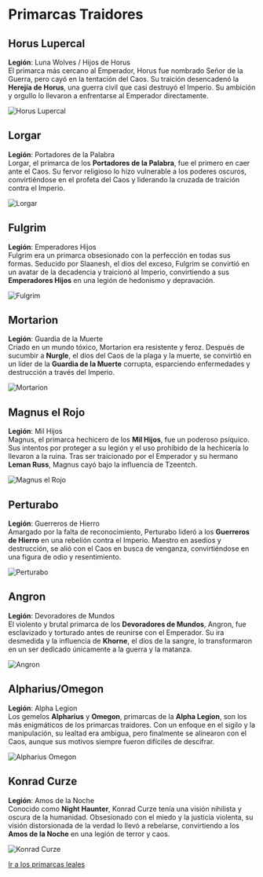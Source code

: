 # Primarcas Traidores

## Horus Lupercal
**Legión**: Luna Wolves / Hijos de Horus  
El primarca más cercano al Emperador, Horus fue nombrado Señor de la Guerra, pero cayó en la tentación del Caos. Su traición desencadenó la **Herejía de Horus**, una guerra civil que casi destruyó el Imperio. Su ambición y orgullo lo llevaron a enfrentarse al Emperador directamente.

![Horus Lupercal](https://example.com/horus.jpg)

## Lorgar
**Legión**: Portadores de la Palabra  
Lorgar, el primarca de los **Portadores de la Palabra**, fue el primero en caer ante el Caos. Su fervor religioso lo hizo vulnerable a los poderes oscuros, convirtiéndose en el profeta del Caos y liderando la cruzada de traición contra el Imperio.

![Lorgar](https://example.com/lorgar.jpg)

## Fulgrim
**Legión**: Emperadores Hijos  
Fulgrim era un primarca obsesionado con la perfección en todas sus formas. Seducido por Slaanesh, el dios del exceso, Fulgrim se convirtió en un avatar de la decadencia y traicionó al Imperio, convirtiendo a sus **Emperadores Hijos** en una legión de hedonismo y depravación.

![Fulgrim](https://example.com/fulgrim.jpg)

## Mortarion
**Legión**: Guardia de la Muerte  
Criado en un mundo tóxico, Mortarion era resistente y feroz. Después de sucumbir a **Nurgle**, el dios del Caos de la plaga y la muerte, se convirtió en un líder de la **Guardia de la Muerte** corrupta, esparciendo enfermedades y destrucción a través del Imperio.

![Mortarion](https://example.com/mortarion.jpg)

## Magnus el Rojo
**Legión**: Mil Hijos  
Magnus, el primarca hechicero de los **Mil Hijos**, fue un poderoso psíquico. Sus intentos por proteger a su legión y el uso prohibido de la hechicería lo llevaron a la ruina. Tras ser traicionado por el Emperador y su hermano **Leman Russ**, Magnus cayó bajo la influencia de Tzeentch.

![Magnus el Rojo](https://example.com/magnus.jpg)

## Perturabo
**Legión**: Guerreros de Hierro  
Amargado por la falta de reconocimiento, Perturabo lideró a los **Guerreros de Hierro** en una rebelión contra el Imperio. Maestro en asedios y destrucción, se alió con el Caos en busca de venganza, convirtiéndose en una figura de odio y resentimiento.

![Perturabo](https://example.com/perturabo.jpg)

## Angron
**Legión**: Devoradores de Mundos  
El violento y brutal primarca de los **Devoradores de Mundos**, Angron, fue esclavizado y torturado antes de reunirse con el Emperador. Su ira desmedida y la influencia de **Khorne**, el dios de la sangre, lo transformaron en un ser dedicado únicamente a la guerra y la matanza.

![Angron](https://example.com/angron.jpg)

## Alpharius/Omegon
**Legión**: Alpha Legion  
Los gemelos **Alpharius** y **Omegon**, primarcas de la **Alpha Legion**, son los más enigmáticos de los primarcas traidores. Con un enfoque en el sigilo y la manipulación, su lealtad era ambigua, pero finalmente se alinearon con el Caos, aunque sus motivos siempre fueron difíciles de descifrar.

![Alpharius Omegon](https://example.com/alpharius.jpg)

## Konrad Curze
**Legión**: Amos de la Noche  
Conocido como **Night Haunter**, Konrad Curze tenía una visión nihilista y oscura de la humanidad. Obsesionado con el miedo y la justicia violenta, su visión distorsionada de la verdad lo llevó a rebelarse, convirtiendo a los **Amos de la Noche** en una legión de terror y caos.

![Konrad Curze](https://example.com/konrad.jpg)

[Ir a los primarcas leales](Primarcas_Leales.md)
